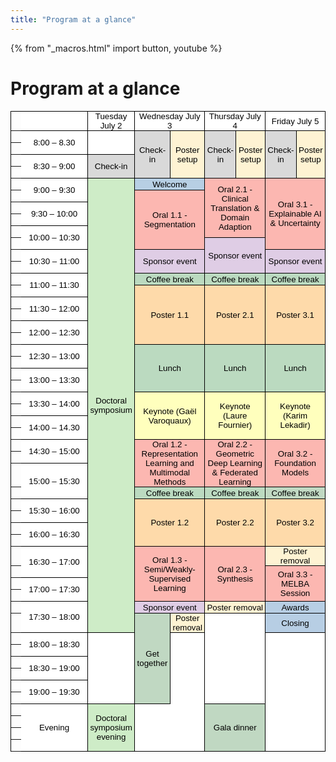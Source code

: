 ```yaml
---
title: "Program at a glance"
---
```

<title>Program at a glance</title>

{% from "_macros.html" import button, youtube %}

<h1>Program at a glance</h1>

<style type="text/css">.ritz .waffle a { color: inherit; }.ritz .waffle .s11{border-bottom:1px SOLID #000000;border-right:1px SOLID #000000;background-color:#dfcde5;text-align:center;color:#000000;font-family:'Arial';font-size:10pt;vertical-align:middle;white-space:nowrap;direction:ltr;padding:0px 3px 0px 3px;}.ritz .waffle .s3{border-bottom:1px SOLID #000000;border-right:1px SOLID #000000;background-color:#ceecc7;text-align:center;color:#000000;font-family:'Arial';font-size:10pt;vertical-align:middle;white-space:normal;overflow:hidden;word-wrap:break-word;direction:ltr;padding:0px 3px 0px 3px;}.ritz .waffle .s0{border-bottom:1px SOLID #000000;border-right:1px SOLID #000000;background-color:#ffffff;text-align:center;color:#000000;font-family:'Arial';font-size:10pt;vertical-align:middle;white-space:normal;overflow:hidden;word-wrap:break-word;direction:ltr;padding:0px 3px 0px 3px;}.ritz .waffle .s10{border-bottom:1px SOLID #000000;border-right:1px SOLID #000000;background-color:#c0d8c2;text-align:center;color:#000000;font-family:'Arial';font-size:10pt;vertical-align:middle;white-space:normal;overflow:hidden;word-wrap:break-word;direction:ltr;padding:0px 3px 0px 3px;}.ritz .waffle .s1{border-bottom:1px SOLID #000000;border-right:1px SOLID #000000;background-color:#d9d9d9;text-align:center;color:#000000;font-family:'Arial';font-size:10pt;vertical-align:middle;white-space:normal;overflow:hidden;word-wrap:break-word;direction:ltr;padding:0px 3px 0px 3px;}.ritz .waffle .s14{border-bottom:1px SOLID #000000;border-right:1px SOLID #000000;background-color:#ffffff;text-align:left;color:#000000;font-family:'Arial';font-size:10pt;vertical-align:bottom;white-space:nowrap;direction:ltr;padding:0px 3px 0px 3px;}.ritz .waffle .s5{border-bottom:1px SOLID #000000;border-right:1px SOLID #000000;background-color:#fcb7b1;text-align:center;color:#000000;font-family:'Arial';font-size:10pt;vertical-align:middle;white-space:normal;overflow:hidden;word-wrap:break-word;direction:ltr;padding:0px 3px 0px 3px;}.ritz .waffle .s8{border-bottom:1px SOLID #000000;border-right:1px SOLID #000000;background-color:#fedaaa;text-align:center;color:#000000;font-family:'Arial';font-size:10pt;vertical-align:middle;white-space:normal;overflow:hidden;word-wrap:break-word;direction:ltr;padding:0px 3px 0px 3px;}.ritz .waffle .s13{border-right:1px SOLID #000000;background-color:#ffffff;text-align:center;color:#000000;font-family:'Arial';font-size:10pt;vertical-align:middle;white-space:normal;overflow:hidden;word-wrap:break-word;direction:ltr;padding:0px 3px 0px 3px;}.ritz .waffle .s6{border-bottom:1px SOLID #000000;border-right:1px SOLID #000000;background-color:#dfcde5;text-align:center;color:#000000;font-family:'Arial';font-size:10pt;vertical-align:middle;white-space:normal;overflow:hidden;word-wrap:break-word;direction:ltr;padding:0px 3px 0px 3px;}.ritz .waffle .s7{border-bottom:1px SOLID #000000;border-right:1px SOLID #000000;background-color:#bbdac0;text-align:center;color:#000000;font-family:'Arial';font-size:10pt;vertical-align:middle;white-space:normal;overflow:hidden;word-wrap:break-word;direction:ltr;padding:0px 3px 0px 3px;}.ritz .waffle .s12{border-bottom:1px SOLID #000000;border-right:1px SOLID #000000;background-color:#b7cee4;text-align:center;color:#000000;font-family:'Arial';font-size:10pt;vertical-align:middle;white-space:normal;overflow:hidden;word-wrap:break-word;direction:ltr;padding:0px 3px 0px 3px;}.ritz .waffle .s2{border-bottom:1px SOLID #000000;border-right:1px SOLID #000000;background-color:#fef3d3;text-align:center;color:#000000;font-family:'Arial';font-size:10pt;vertical-align:middle;white-space:normal;overflow:hidden;word-wrap:break-word;direction:ltr;padding:0px 3px 0px 3px;}.ritz .waffle .s9{border-bottom:1px SOLID #000000;border-right:1px SOLID #000000;background-color:#ffffbd;text-align:center;color:#000000;font-family:'Arial';font-size:10pt;vertical-align:middle;white-space:normal;overflow:hidden;word-wrap:break-word;direction:ltr;padding:0px 3px 0px 3px;}.ritz .waffle .s4{border-bottom:1px SOLID #000000;border-right:1px SOLID #000000;background-color:#b7cfe4;text-align:center;color:#000000;font-family:'Arial';font-size:10pt;vertical-align:middle;white-space:normal;overflow:hidden;word-wrap:break-word;direction:ltr;padding:0px 3px 0px 3px;}</style>
<div class="ritz grid-container" dir="ltr">
   <table class="waffle" cellspacing="0" cellpadding="0" style="border-top:1px SOLID #000000; border-left:1px SOLID #000000">
      <thead>
        <tr>
        </tr>
      </thead>
      <tbody>
         <tr style="height: 19px">
            <th id="1197808027R0" style="height: 19px;" class="row-headers-background">
            </th>
            <td class="s0" style="width: 100px;"></td>
            <td class="s0" dir="ltr">Tuesday July 2</td>
            <td class="s0" dir="ltr" colspan="2">Wednesday July 3</td>
            <td class="s0" dir="ltr" colspan="2">Thursday July 4</td>
            <td class="s0" dir="ltr" colspan="2">Friday July 5</td>
         </tr>
         <tr style="height: 19px">
            <th id="1197808027R1" style="height: 19px;" class="row-headers-background">
            </th>
            <td class="s0" rowspan="2">8:00 – 8.30</td>
            <td class="s0" rowspan="2"></td>
            <td class="s1" rowspan="4">Check-in</td>
            <td class="s2" rowspan="4">Poster setup</td>
            <td class="s1" rowspan="4">Check-in</td>
            <td class="s2" rowspan="4">Poster setup</td>
            <td class="s1" rowspan="4">Check-in</td>
            <td class="s2" rowspan="4">Poster setup</td>
         </tr>
         <tr style="height: 19px">
            <th id="1197808027R2" style="height: 19px;" class="row-headers-background">
            </th>
         </tr>
         <tr style="height: 19px">
            <th id="1197808027R3" style="height: 19px;" class="row-headers-background">
            </th>
            <td class="s0" rowspan="2">8:30 – 9:00</td>
            <td class="s1" rowspan="2">Check-in</td>
         </tr>
         <tr style="height: 19px">
            <th id="1197808027R4" style="height: 19px;" class="row-headers-background">
            </th>
         </tr>
         <tr style="height: 19px">
            <th id="1197808027R5" style="height: 19px;" class="row-headers-background">
            </th>
            <td class="s0" rowspan="2">9:00 – 9:30</td>
            <td class="s3" dir="ltr" rowspan="36">Doctoral symposium</td>
            <td class="s4" colspan="2">Welcome</td>
            <td class="s5" colspan="2" rowspan="5">Oral 2.1 - Clinical Translation &amp; Domain Adaption</td>
            <td class="s5" colspan="2" rowspan="6">Oral 3.1 - Explainable AI &amp; Uncertainty</td>
         </tr>
         <tr style="height: 19px">
            <th id="1197808027R6" style="height: 19px;" class="row-headers-background">
            </th>
            <td class="s5" colspan="2" rowspan="5">Oral 1.1 - Segmentation</td>
         </tr>
         <tr style="height: 19px">
            <th id="1197808027R7" style="height: 19px;" class="row-headers-background">
            </th>
            <td class="s0" rowspan="2">9:30 – 10:00</td>
         </tr>
         <tr style="height: 19px">
            <th id="1197808027R8" style="height: 19px;" class="row-headers-background">
            </th>
         </tr>
         <tr style="height: 19px">
            <th id="1197808027R9" style="height: 19px;" class="row-headers-background">
            </th>
            <td class="s0" rowspan="2">10:00 – 10:30</td>
         </tr>
         <tr style="height: 19px">
            <th id="1197808027R10" style="height: 19px;" class="row-headers-background">
            </th>
            <td class="s6" colspan="2" rowspan="3">Sponsor event</td>
         </tr>
         <tr style="height: 19px">
            <th id="1197808027R11" style="height: 19px;" class="row-headers-background">
            </th>
            <td class="s0" rowspan="2">10:30 – 11:00</td>
            <td class="s6" colspan="2" rowspan="2">Sponsor event</td>
            <td class="s6" colspan="2" rowspan="2">Sponsor event</td>
         </tr>
         <tr style="height: 19px">
            <th id="1197808027R12" style="height: 19px;" class="row-headers-background">
            </th>
         </tr>
         <tr style="height: 19px">
            <th id="1197808027R13" style="height: 19px;" class="row-headers-background">
            </th>
            <td class="s0" rowspan="2">11:00 – 11:30</td>
            <td class="s7" dir="ltr" colspan="2">Coffee break</td>
            <td class="s7" dir="ltr" colspan="2">Coffee break</td>
            <td class="s7" dir="ltr" colspan="2">Coffee break</td>
         </tr>
         <tr style="height: 19px">
            <th id="1197808027R14" style="height: 19px;" class="row-headers-background">
            </th>
            <td class="s8" dir="ltr" colspan="2" rowspan="5">Poster 1.1</td>
            <td class="s8" colspan="2" rowspan="5">Poster 2.1</td>
            <td class="s8" dir="ltr" colspan="2" rowspan="5">Poster 3.1</td>
         </tr>
         <tr style="height: 19px">
            <th id="1197808027R15" style="height: 19px;" class="row-headers-background">
            </th>
            <td class="s0" rowspan="2">11:30 – 12:00</td>
         </tr>
         <tr style="height: 19px">
            <th id="1197808027R16" style="height: 19px;" class="row-headers-background">
            </th>
         </tr>
         <tr style="height: 19px">
            <th id="1197808027R17" style="height: 19px;" class="row-headers-background">
            </th>
            <td class="s0" rowspan="2">12:00 – 12:30</td>
         </tr>
         <tr style="height: 19px">
            <th id="1197808027R18" style="height: 19px;" class="row-headers-background">
            </th>
         </tr>
         <tr style="height: 19px">
            <th id="1197808027R19" style="height: 19px;" class="row-headers-background">
            </th>
            <td class="s0" rowspan="2">12:30 – 13:00</td>
            <td class="s7" colspan="2" rowspan="4">Lunch</td>
            <td class="s7" colspan="2" rowspan="4">Lunch</td>
            <td class="s7" colspan="2" rowspan="4">Lunch</td>
         </tr>
         <tr style="height: 19px">
            <th id="1197808027R20" style="height: 19px;" class="row-headers-background">
            </th>
         </tr>
         <tr style="height: 19px">
            <th id="1197808027R21" style="height: 19px;" class="row-headers-background">
            </th>
            <td class="s0" rowspan="2">13:00 – 13:30</td>
         </tr>
         <tr style="height: 19px">
            <th id="1197808027R22" style="height: 19px;" class="row-headers-background">
            </th>
         </tr>
         <tr style="height: 19px">
            <th id="1197808027R23" style="height: 19px;" class="row-headers-background">
            </th>
            <td class="s0" rowspan="2">13:30 – 14:00</td>
            <td class="s9" dir="ltr" colspan="2" rowspan="4">Keynote (Gaël Varoquaux)</td>
            <td class="s9" dir="ltr" colspan="2" rowspan="4">Keynote (Laure Fournier)</td>
            <td class="s9" dir="ltr" colspan="2" rowspan="4">Keynote (Karim Lekadir)</td>
         </tr>
         <tr style="height: 19px">
            <th id="1197808027R24" style="height: 19px;" class="row-headers-background">
            </th>
         </tr>
         <tr style="height: 19px">
            <th id="1197808027R25" style="height: 19px;" class="row-headers-background">
            </th>
            <td class="s0" rowspan="2">14:00 – 14.30</td>
         </tr>
         <tr style="height: 19px">
            <th id="1197808027R26" style="height: 19px;" class="row-headers-background">
            </th>
         </tr>
         <tr style="height: 19px">
            <th id="1197808027R27" style="height: 19px;" class="row-headers-background">
            </th>
            <td class="s0" dir="ltr" rowspan="2">14:30 – 15:00</td>
            <td class="s5" colspan="2" rowspan="3">Oral 1.2 - Representation Learning and Multimodal Methods</td>
            <td class="s5" colspan="2" rowspan="3">Oral 2.2 - Geometric Deep Learning &amp; Federated Learning</td>
            <td class="s5" colspan="2" rowspan="3">Oral 3.2 - Foundation Models</td>
         </tr>
         <tr style="height: 19px">
            <th id="1197808027R28" style="height: 19px;" class="row-headers-background">
            </th>
         </tr>
         <tr style="height: 19px">
            <th id="1197808027R29" style="height: 19px;" class="row-headers-background">
            </th>
            <td class="s0" rowspan="2">15:00 – 15:30</td>
         </tr>
         <tr style="height: 19px">
            <th id="1197808027R30" style="height: 19px;" class="row-headers-background">
            </th>
            <td class="s7" dir="ltr" colspan="2">Coffee break</td>
            <td class="s7" dir="ltr" colspan="2">Coffee break</td>
            <td class="s10" colspan="2">Coffee break</td>
         </tr>
         <tr style="height: 19px">
            <th id="1197808027R31" style="height: 19px;" class="row-headers-background">
            </th>
            <td class="s0" rowspan="2">15:30 – 16:00</td>
            <td class="s8" dir="ltr" colspan="2" rowspan="4">Poster 1.2</td>
            <td class="s8" colspan="2" rowspan="4">Poster 2.2</td>
            <td class="s8" colspan="2" rowspan="4">Poster 3.2</td>
         </tr>
         <tr style="height: 19px">
            <th id="1197808027R32" style="height: 19px;" class="row-headers-background">
            </th>
         </tr>
         <tr style="height: 19px">
            <th id="1197808027R33" style="height: 19px;" class="row-headers-background">
            </th>
            <td class="s0" rowspan="2">16:00 – 16:30</td>
         </tr>
         <tr style="height: 19px">
            <th id="1197808027R34" style="height: 19px;" class="row-headers-background">
            </th>
         </tr>
         <tr style="height: 19px">
            <th id="1197808027R35" style="height: 19px;" class="row-headers-background">
            </th>
            <td class="s0" rowspan="2">16:30 – 17:00</td>
            <td class="s5" colspan="2" rowspan="4">Oral 1.3 - Semi/Weakly-Supervised Learning</td>
            <td class="s5" colspan="2" rowspan="4">Oral 2.3 - Synthesis</td>
            <td class="s2" colspan="2">Poster removal</td>
         </tr>
         <tr style="height: 19px">
            <th id="1197808027R36" style="height: 19px;" class="row-headers-background">
            </th>
            <td class="s5" colspan="2" rowspan="3">Oral 3.3 - MELBA Session</td>
         </tr>
         <tr style="height: 19px">
            <th id="1197808027R37" style="height: 19px;" class="row-headers-background">
            </th>
            <td class="s0" rowspan="2">17:00 – 17:30</td>
         </tr>
         <tr style="height: 19px">
            <th id="1197808027R38" style="height: 19px;" class="row-headers-background">
            </th>
         </tr>
         <tr style="height: 19px">
            <th id="1197808027R39" style="height: 19px;" class="row-headers-background">
            </th>
            <td class="s0" rowspan="2">17:30 – 18:00</td>
            <td class="s11" dir="ltr" colspan="2">Sponsor event</td>
            <td class="s2" colspan="2">Poster removal</td>
            <td class="s12" colspan="2">Awards</td>
         </tr>
         <tr style="height: 19px">
            <th id="1197808027R40" style="height: 19px;" class="row-headers-background">
            </th>
            <td class="s10" rowspan="7">Get together</td>
            <td class="s2">Poster removal</td>
            <td class="s0" colspan="2" rowspan="7"></td>
            <td class="s12" colspan="2">Closing</td>
         </tr>
         <tr style="height: 19px">
            <th id="1197808027R41" style="height: 19px;" class="row-headers-background">
            </th>
            <td class="s0" rowspan="2">18:00 – 18:30</td>
            <td class="s0" rowspan="6"></td>
            <td class="s13" rowspan="6"></td>
            <td class="s14" colspan="2" rowspan="10"></td>
         </tr>
         <tr style="height: 19px">
            <th id="1197808027R42" style="height: 19px;" class="row-headers-background">
            </th>
         </tr>
         <tr style="height: 19px">
            <th id="1197808027R43" style="height: 19px;" class="row-headers-background">
            </th>
            <td class="s0" rowspan="2">18:30 – 19:00</td>
         </tr>
         <tr style="height: 19px">
            <th id="1197808027R44" style="height: 19px;" class="row-headers-background">
            </th>
         </tr>
         <tr style="height: 19px">
            <th id="1197808027R45" style="height: 19px;" class="row-headers-background">
            </th>
            <td class="s0" rowspan="2">19:00 – 19:30</td>
         </tr>
         <tr style="height: 19px">
            <th id="1197808027R46" style="height: 19px;" class="row-headers-background">
            </th>
         </tr>
         <tr style="height: 19px">
            <th id="1197808027R47" style="height: 19px;" class="row-headers-background">
            </th>
            <td class="s0" rowspan="4">Evening</td>
            <td class="s3" dir="ltr" rowspan="4">Doctoral symposium evening</td>
            <td class="s0" colspan="2" rowspan="4"></td>
            <td class="s10" colspan="2" rowspan="4">Gala dinner</td>
         </tr>
         <tr style="height: 19px">
            <th id="1197808027R48" style="height: 19px;" class="row-headers-background">
            </th>
         </tr>
         <tr style="height: 19px">
            <th id="1197808027R49" style="height: 19px;" class="row-headers-background">
            </th>
         </tr>
         <tr style="height: 19px">
            <th id="1197808027R50" style="height: 19px;" class="row-headers-background">
            </th>
         </tr>
      </tbody>
   </table>
</div>